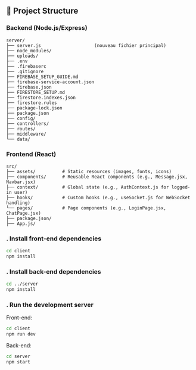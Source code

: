 ## 📁 Project Structure  
### Backend (Node.js/Express)  
``` 
server/
├── server.js                    (nouveau fichier principal)
├── node_modules/
├── uploads/
├── .env
├── .firebaserc
├── .gitignore
├── FIREBASE_SETUP_GUIDE.md
├── firebase-service-account.json
├── firebase.json
├── FIRESTORE_SETUP.md
├── firestore.indexes.json
├── firestore.rules
├── package-lock.json
├── package.json
├── config/
├── controllers/
├── routes/
├── middleware/
└── data/
``` 
### Frontend (React)  
```
src/  
├── assets/          # Static resources (images, fonts, icons)  
├── components/      # Reusable React components (e.g., Message.jsx, Navbar.jsx) 
├── context/         # Global state (e.g., AuthContext.js for logged-in user)  
├── hooks/           # Custom hooks (e.g., useSocket.js for WebSocket handling)  
└── pages/           # Page components (e.g., LoginPage.jsx, ChatPage.jsx)  
├── package.json/    
├── App.js/          
```  


### . Install front-end dependencies  
```bash  
cd client  
npm install  
```  

### . Install back-end dependencies  
```bash  
cd ../server  
npm install  
```  

### . Run the development server  

Front-end:  
```bash  
cd client  
npm run dev  
```  

Back-end:  
```bash  
cd server  
npm start  
``` 
